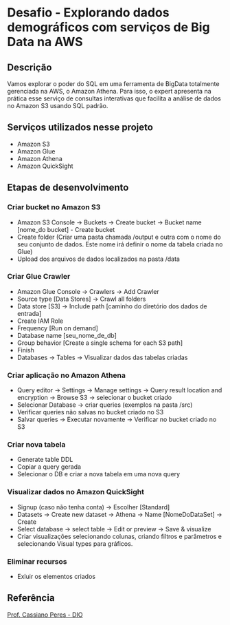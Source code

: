# Desafio - Explorando dados demográficos com serviços de Big Data na AWS

## **Descrição**
Vamos explorar o poder do SQL em uma ferramenta de BigData totalmente gerenciada na AWS, o Amazon Athena. Para isso, o expert apresenta na prática esse serviço de consultas interativas que facilita a análise de dados no Amazon S3 usando SQL padrão.

## **Serviços utilizados nesse projeto**
- Amazon S3
- Amazon Glue
- Amazon Athena
- Amazon QuickSight

## **Etapas de desenvolvimento**
### **Criar bucket no Amazon S3**
- Amazon S3 Console -> Buckets -> Create bucket -> Bucket name [nome_do bucket] - Create bucket
- Create folder (Criar uma pasta chamada /output e outra com o nome do seu conjunto de dados. Este nome irá definir o nome da tabela criada no Glue)
- Upload dos arquivos de dados localizados na pasta /data

### **Criar Glue Crawler** 
- Amazon Glue Console -> Crawlers -> Add Crawler
- Source type [Data Stores] -> Crawl all folders
- Data store [S3] -> Include path [caminho do diretório dos dados de entrada]
- Create IAM Role
- Frequency [Run on demand]
- Database name [seu_nome_de_db]
- Group behavior [Create a single schema for each S3 path]
- Finish
- Databases -> Tables -> Visualizar dados das tabelas criadas

### **Criar aplicação no Amazon Athena**
- Query editor -> Settings -> Manage settings -> Query result location and encryption -> Browse S3 -> selecionar o bucket criado
- Selecionar Database -> criar queries (exemplos na pasta /src)
- Verificar queries não salvas no bucket criado no S3
- Salvar queries -> Executar novamente -> Verificar no bucket criado no S3

### **Criar nova tabela**
- Generate table DDL
- Copiar a query gerada
- Selecionar o DB e criar a nova tabela em uma nova query

### **Visualizar dados no Amazon QuickSight**
- Signup (caso não tenha conta) -> Escolher [Standard]
- Datasets -> Create new dataset -> Athena -> Name [NomeDoDataSet] -> Create
- Select database -> select table -> Edit or preview -> Save & visualize
- Criar visualizações selecionando colunas, criando filtros e parâmetros e selecionando Visual types para gráficos.

### **Eliminar recursos**
- Exluir os elementos criados


## **Referência**
[Prof. Cassiano Peres - DIO](https://github.com/cassianobrexbit/dio-live-athena)
